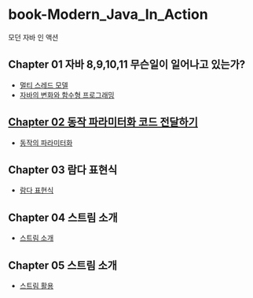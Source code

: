 # book-Modern_Java_In_Action

모던 자바 인 액션

## Chapter 01 자바 8,9,10,11 무슨일이 일어나고 있는가?

<ul>
    <li><a href="src/멀티 스레드 모델.md">멀티 스레드 모델</a></li>
    <li><a href="src/chapter1.md">자바의 변화와 함수형 프로그래밍</li>
</ul>

## Chapter 02 동작 파라미터화 코드 전달하기

<ul>
    <li><a href="src/chapter2.md">동작의 파라미터화</a></li>    
</ul>

## Chapter 03 람다 표현식

<ul>
    <li><a href="src/chapter3.md">람다 표현식</a></li>
</ul>

## Chapter 04 스트림 소개

<ul>
    <li><a href="src/chapter4.md">스트림 소개</a></li>
</ul>

## Chapter 05 스트림 소개

<ul>
    <li><a href="src/chapter5.md">스트림 활용</a></li>
</ul>
